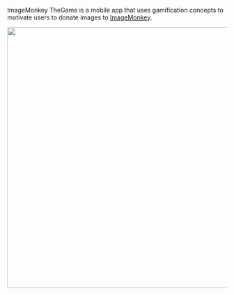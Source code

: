 ImageMonkey TheGame is a mobile app that uses gamification concepts to motivate users to donate images to [ImageMonkey](https://imagemonkey.io).

<p align="center">
  <img width="600" src="https://user-images.githubusercontent.com/5710631/50528535-0b9fe300-0aef-11e9-9fa6-5eac5b55557c.png">
</p>
